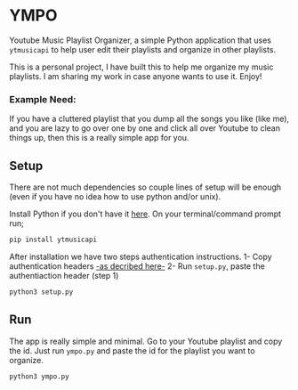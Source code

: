 # YMPO
Youtube Music Playlist Organizer, a simple Python application that uses `ytmusicapi` to help
user edit their playlists and organize in other playlists.

This is a personal project, I have built this to help me organize my music playlists. I am 
sharing my work in case anyone wants to use it. Enjoy!

### Example Need:
If you have a cluttered playlist that you dump all the songs you like (like me), and you are
lazy to go over one by one and click all over Youtube to clean things up, then this is a really
simple app for you.

## Setup
There are not much dependencies so couple lines of setup will be enough (even if you have no idea
how to use python and/or unix).

Install Python if you don't have it [here](https://www.python.org/downloads/).
On your terminal/command prompt run;
```bash
pip install ytmusicapi
```

After installation we have two steps authentication instructions.
1- Copy authentication headers [-as decribed here-](https://ytmusicapi.readthedocs.io/en/latest/setup.html#copy-authentication-headers)
2- Run `setup.py`, paste the authentiaction header (step 1)
```python
python3 setup.py
```

## Run
The app is really simple and minimal. Go to your Youtube playlist and copy the id. 
Just run `ympo.py` and paste the id for the playlist you want to organize. 

```python
python3 ympo.py
```